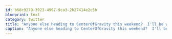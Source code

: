 ```yaml
---
id: b68c9270-3923-4967-9ca3-2b27414e2c5b
blueprint: text
category: twitter
title: "Anyone else heading to CenterOfGravity this weekend?  I'll be wandering around for @SNAPOkanagan"
caption: "Anyone else heading to CenterOfGravity this weekend?  I'll be wandering around for @SNAPOkanagan"
---
```

